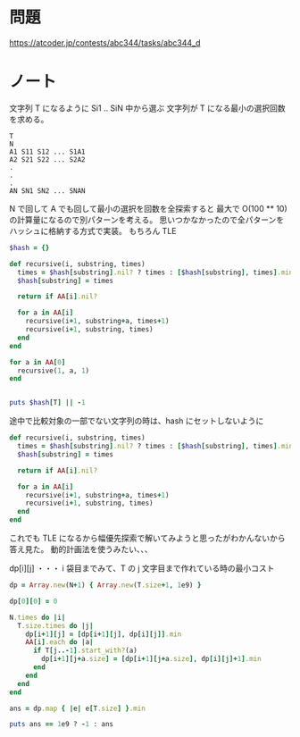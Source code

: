 # 問題

https://atcoder.jp/contests/abc344/tasks/abc344_d

# ノート

文字列 T になるように Si1 .. SiN 中から選ぶ
文字列が T になる最小の選択回数を求める。

```
T
N
A1 S11 S12 ... S1A1
A2 S21 S22 ... S2A2
.
.
.
AN SN1 SN2 ... SNAN
```

N で回して A でも回して最小の選択を回数を全探索すると 最大で O(100 \*\* 10) の計算量になるので別パターンを考える。
思いつかなかったので全パターンをハッシュに格納する方式で実装。
もちろん TLE

```ruby
$hash = {}

def recursive(i, substring, times)
  times = $hash[substring].nil? ? times : [$hash[substring], times].min
  $hash[substring] = times

  return if AA[i].nil?

  for a in AA[i]
    recursive(i+1, substring+a, times+1)
    recursive(i+1, substring, times)
  end
end

for a in AA[0]
  recursive(1, a, 1)
end


puts $hash[T] || -1
```

途中で比較対象の一部でない文字列の時は、hash にセットしないように

```ruby
def recursive(i, substring, times)
  times = $hash[substring].nil? ? times : [$hash[substring], times].min
  $hash[substring] = times

  return if AA[i].nil?

  for a in AA[i]
    recursive(i+1, substring+a, times+1)
    recursive(i+1, substring, times)
  end
end
```

これでも TLE になるから幅優先探索で解いてみようと思ったがわかんないから答え見た。
動的計画法を使うみたい、、、

dp[i][j] ・・・ i 袋目までみて、T の j 文字目まで作れている時の最小コスト

```ruby
dp = Array.new(N+1) { Array.new(T.size+1, 1e9) }

dp[0][0] = 0

N.times do |i|
  T.size.times do |j|
    dp[i+1][j] = [dp[i+1][j], dp[i][j]].min
    AA[i].each do |a|
      if T[j..-1].start_with?(a)
        dp[i+1][j+a.size] = [dp[i+1][j+a.size], dp[i][j]+1].min
      end
    end
  end
end

ans = dp.map { |e| e[T.size] }.min

puts ans == 1e9 ? -1 : ans
```
